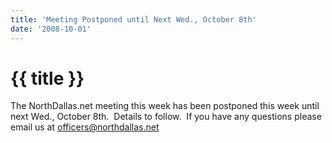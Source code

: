 ```yaml
---
title: 'Meeting Postponed until Next Wed., October 8th'
date: '2008-10-01'
---
```

# {{ title }}

The NorthDallas.net meeting this week has been postponed this week until next Wed., October 8th.  Details to follow.  If you have any questions please email us at [officers@northdallas.net](mailto:officers@northdallas.net?subject=Question%20about%20Oct.%206%20meeting)
    
